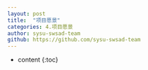 ```yaml
---
layout: post
title:  "项目愿景"
categories: 4.项目愿景
author: sysu-swsad-team
github: https://github.com/sysu-swsad-team
---
```


* content
{:toc}


